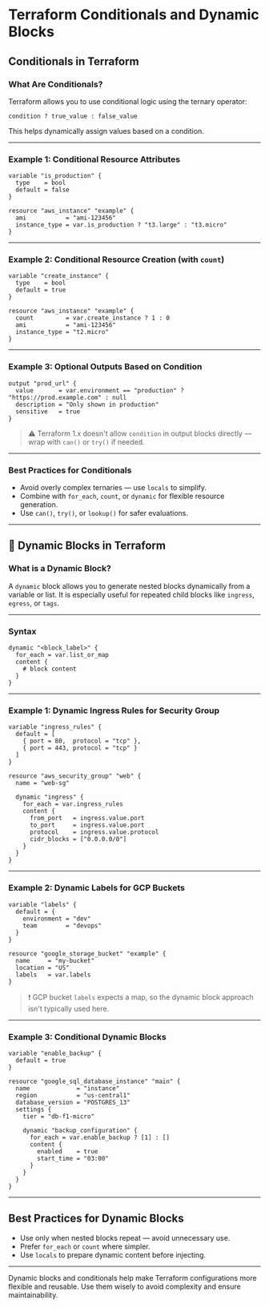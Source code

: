 # Terraform Conditionals and Dynamic Blocks 
## Conditionals in Terraform

### What Are Conditionals?

Terraform allows you to use conditional logic using the ternary operator:

```hcl
condition ? true_value : false_value
```

This helps dynamically assign values based on a condition.

---

### Example 1: Conditional Resource Attributes

```hcl
variable "is_production" {
  type    = bool
  default = false
}

resource "aws_instance" "example" {
  ami           = "ami-123456"
  instance_type = var.is_production ? "t3.large" : "t3.micro"
}
```

---

### Example 2: Conditional Resource Creation (with `count`)

```hcl
variable "create_instance" {
  type    = bool
  default = true
}

resource "aws_instance" "example" {
  count         = var.create_instance ? 1 : 0
  ami           = "ami-123456"
  instance_type = "t2.micro"
}
```

---

### Example 3: Optional Outputs Based on Condition

```hcl
output "prod_url" {
  value       = var.environment == "production" ? "https://prod.example.com" : null
  description = "Only shown in production"
  sensitive   = true
}
```

> ⚠️ Terraform 1.x doesn't allow `condition` in output blocks directly — wrap with `can()` or `try()` if needed.

---

### Best Practices for Conditionals

* Avoid overly complex ternaries — use `locals` to simplify.
* Combine with `for_each`, `count`, or `dynamic` for flexible resource generation.
* Use `can()`, `try()`, or `lookup()` for safer evaluations.

---

## 🔁 Dynamic Blocks in Terraform

### What is a Dynamic Block?

A `dynamic` block allows you to generate nested blocks dynamically from a variable or list. It is especially useful for repeated child blocks like `ingress`, `egress`, or `tags`.

---

### Syntax

```hcl
dynamic "<block_label>" {
  for_each = var.list_or_map
  content {
    # block content
  }
}
```

---

### Example 1: Dynamic Ingress Rules for Security Group

```hcl
variable "ingress_rules" {
  default = [
    { port = 80,  protocol = "tcp" },
    { port = 443, protocol = "tcp" }
  ]
}

resource "aws_security_group" "web" {
  name = "web-sg"

  dynamic "ingress" {
    for_each = var.ingress_rules
    content {
      from_port   = ingress.value.port
      to_port     = ingress.value.port
      protocol    = ingress.value.protocol
      cidr_blocks = ["0.0.0.0/0"]
    }
  }
}
```

---

### Example 2: Dynamic Labels for GCP Buckets

```hcl
variable "labels" {
  default = {
    environment = "dev"
    team        = "devops"
  }
}

resource "google_storage_bucket" "example" {
  name     = "my-bucket"
  location = "US"
  labels   = var.labels
}
```

> ❗ GCP bucket `labels` expects a map, so the dynamic block approach isn't typically used here.

---

### Example 3: Conditional Dynamic Blocks

```hcl
variable "enable_backup" {
  default = true
}

resource "google_sql_database_instance" "main" {
  name             = "instance"
  region           = "us-central1"
  database_version = "POSTGRES_13"
  settings {
    tier = "db-f1-micro"

    dynamic "backup_configuration" {
      for_each = var.enable_backup ? [1] : []
      content {
        enabled    = true
        start_time = "03:00"
      }
    }
  }
}
```

---

## Best Practices for Dynamic Blocks

* Use only when nested blocks repeat — avoid unnecessary use.
* Prefer `for_each` or `count` where simpler.
* Use `locals` to prepare dynamic content before injecting.

---

Dynamic blocks and conditionals help make Terraform configurations more flexible and reusable. Use them wisely to avoid complexity and ensure maintainability.
